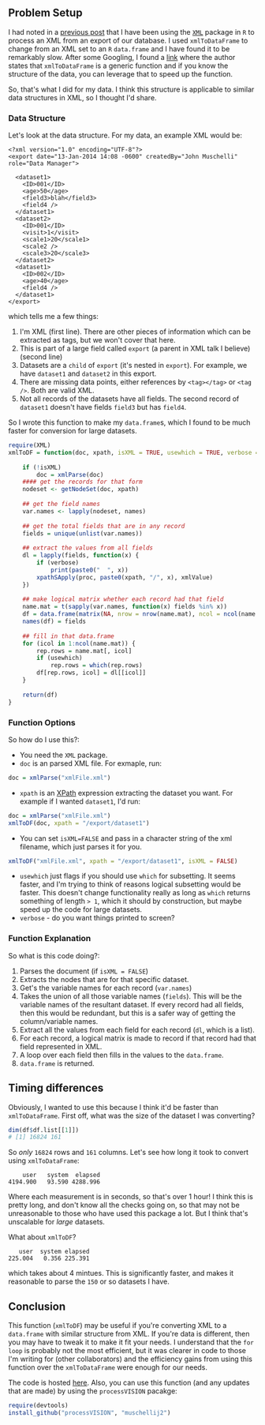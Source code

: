 ## Problem Setup
I had noted in a [previous post](http://hopstat.wordpress.com/2014/01/11/creating-stata-dtas-from-r-issues-and-resolutions/) that I have been using the [`XML`](http://cran.r-project.org/web/packages/XML/index.html) package in `R`  to process an XML from an export of our database.  I used `xmlToDataFrame` to change from an XML set to an `R` `data.frame` and I have found it to be remarkably slow.  After some Googling, I found a [link](https://groups.google.com/forum/#!topic/r-help-archive/qp83D5NRBAc) where the author states that `xmlToDataFrame` is a generic function and if you know the structure of the data, you can leverage that to speed up the function.

So, that's what I did for my data.  I think this structure is applicable to similar data structures in XML, so I thought I'd share.

### Data Structure
Let's look at the data structure.  For my data, an example XML would be:

```
<?xml version="1.0" encoding="UTF-8"?>
<export date="13-Jan-2014 14:08 -0600" createdBy="John Muschelli" role="Data Manager">

  <dataset1>
    <ID>001</ID>
    <age>50</age>
    <field3>blah</field3>
    <field4 />
  </dataset1>
  <dataset2>
    <ID>001</ID>
    <visit>1</visit>
    <scale1>20</scale1>
    <scale2 />
    <scale3>20</scale3>
  </dataset2>
  <dataset1>
    <ID>002</ID>
    <age>40</age>
    <field4 />
  </dataset1>  
</export>  
```

which tells me a few things:

1. I'm XML (first line).  There are other pieces of information which can be extracted as tags, but we won't cover that here.
2. This is part of a large field called `export` (a parent in XML talk I believe) (second line)
3. Datasets are a `child` of `export` (it's nested in `export`).  For example, we have `dataset1` and `dataset2` in this export.  
4. There are missing data points, either references by `<tag></tag>` or `<tag />`.  Both are valid XML.
5. Not all records of the datasets have all fields.  The second record of `dataset1` doesn't have fields `field3` but has `field4`.

So I wrote this function to make my `data.frame`s, which I found to be much faster for conversion for large datasets.


```r
require(XML)
xmlToDF = function(doc, xpath, isXML = TRUE, usewhich = TRUE, verbose = TRUE) {
    
    if (!isXML) 
        doc = xmlParse(doc)
    #### get the records for that form
    nodeset <- getNodeSet(doc, xpath)
    
    ## get the field names
    var.names <- lapply(nodeset, names)
    
    ## get the total fields that are in any record
    fields = unique(unlist(var.names))
    
    ## extract the values from all fields
    dl = lapply(fields, function(x) {
        if (verbose) 
            print(paste0("  ", x))
        xpathSApply(proc, paste0(xpath, "/", x), xmlValue)
    })
    
    ## make logical matrix whether each record had that field
    name.mat = t(sapply(var.names, function(x) fields %in% x))
    df = data.frame(matrix(NA, nrow = nrow(name.mat), ncol = ncol(name.mat)))
    names(df) = fields
    
    ## fill in that data.frame
    for (icol in 1:ncol(name.mat)) {
        rep.rows = name.mat[, icol]
        if (usewhich) 
            rep.rows = which(rep.rows)
        df[rep.rows, icol] = dl[[icol]]
    }
    
    return(df)
}
```


### Function Options
So how do I use this?:

  *  You need the `XML` package.
  *  `doc` is an parsed XML file. For exmaple, run: 

```r
doc = xmlParse("xmlFile.xml")
```

  *  `xpath` is an [XPath](http://www.w3schools.com/xpath/) expression extracting the dataset you want.  For example if I wanted `dataset1`, I'd run:

```r
doc = xmlParse("xmlFile.xml")
xmlToDF(doc, xpath = "/export/dataset1")
```

  *  You can set `isXML=FALSE` and pass in a character string of the xml filename, which just parses it for you.

```r
xmlToDF("xmlFile.xml", xpath = "/export/dataset1", isXML = FALSE)
```

  *  `usewhich` just flags if you should use `which` for subsetting.  It seems faster, and I'm trying to think of reasons logical subsetting would be faster.  This doesn't change functionality really as long as `which` returns something of length `> 1`, which it should by construction, but maybe speed up the code for large datasets.
  * `verbose` - do you want things printed to screen?

### Function Explanation
So what is this code doing?: 

1.  Parses the document (if `isXML = FALSE`)
2.  Extracts the nodes that are for that specific dataset.
3.  Get's the variable names for each record (`var.names`)
4.  Takes the union of all those variable names (`fields`).  This will be the variable names of the resultant dataset.  If every record had all fields, then this would be redundant, but this is a safer way of getting the column/variable names.
5.  Extract all the values from each field for each record (`dl`, which is a list).
6.  For each record, a logical matrix is made to record if that record had that field represented in XML.
7. A loop over each field then fills in the values to the `data.frame`.
8. `data.frame` is returned.


## Timing differences
Obviously, I wanted to use this because I think it'd be faster than `xmlToDataFrame`.  First off, what was the size of the dataset I was converting?  

```r
dim(df$df.list[[1]])
# [1] 16824 161
```

So *only* `16824` rows and `161` columns.  Let's see how long it took to convert using `xmlToDataFrame`:
```
    user   system  elapsed 
4194.900   93.590 4288.996 
```
Where each measurement is in seconds, so that's over 1 hour! I think this is pretty long, and don't know all the checks going on, so that may not be unreasonable to those who have used this package a lot.  But I think that's unscalable for *large* datasets.

What about `xmlToDF`? 
```
   user  system elapsed 
225.004   0.356 225.391 
```
which takes about 4 mintues.  This is significantly faster, and makes it reasonable to parse the `150` or so datasets I have.  

## Conclusion
This function (`xmlToDF`) may be useful if you're converting XML to a `data.frame` with similar structure from XML.  If you're data is different, then you may have to tweak it to make it fit your needs. I understand that the `for loop` is probably not the most efficient, but it was clearer in code to those I'm writing for (other collaborators) and the efficiency gains from using this function over the `xmlToDataFrame` were enough for our needs.

The code is hosted [here](https://github.com/muschellij2/processVISION/blob/master/R/processVISION.R).  Also, you can use this function (and any updates that are made) by using the `processVISION` pacakge:


```r
require(devtools)
install_github("processVISION", "muschellij2")
```

